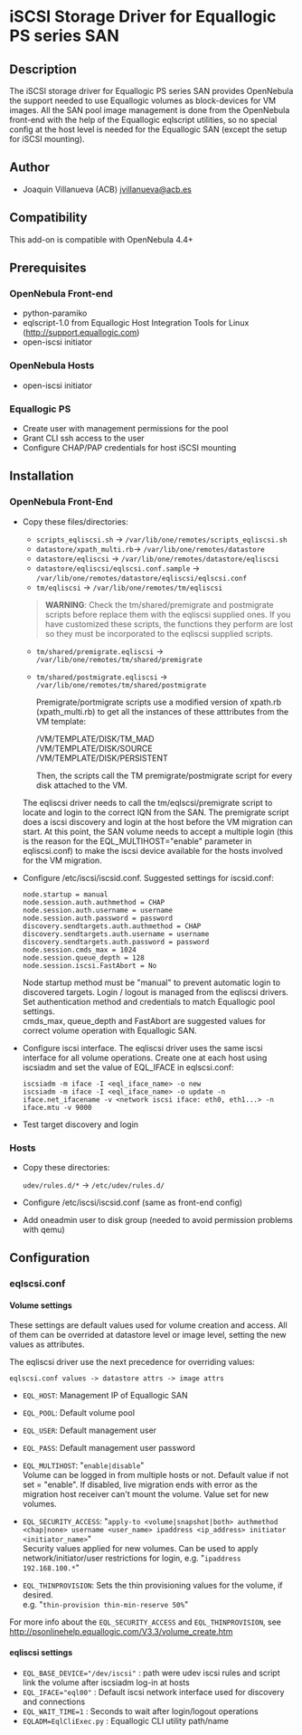 # iSCSI Storage Driver for Equallogic PS series SAN

## Description

The iSCSI storage driver for Equallogic PS series SAN provides OpenNebula the support needed to use Equallogic volumes as block-devices for VM images. All the SAN pool image management is done from the OpenNebula front-end with the help of the Equallogic eqlscript utilities, so no special config at the host level is needed for the Equallogic SAN (except the setup for iSCSI mounting).

## Author
  * Joaquin Villanueva (ACB) jvillanueva@acb.es

## Compatibility

This add-on is compatible with OpenNebula 4.4+

## Prerequisites

### OpenNebula Front-end

- python-paramiko
- eqlscript-1.0 from Equallogic Host Integration Tools for Linux (http://support.equallogic.com)
- open-iscsi initiator

### OpenNebula Hosts

- open-iscsi initiator

### Equallogic PS

- Create user with management permissions for the pool
- Grant CLI ssh access to the user
- Configure CHAP/PAP credentials for host iSCSI mounting

## Installation

### OpenNebula Front-End

* Copy these files/directories: 

    - `scripts_eqliscsi.sh` -> `/var/lib/one/remotes/scripts_eqliscsi.sh`
    - `datastore/xpath_multi.rb`-> `/var/lib/one/remotes/datastore`
    - `datastore/eqliscsi` -> `/var/lib/one/remotes/datastore/eqliscsi`
    - `datastore/eqliscsi/eqlscsi.conf.sample` -> `/var/lib/one/remotes/datastore/eqliscsi/eqlscsi.conf`
    - `tm/eqliscsi` -> `/var/lib/one/remotes/tm/eqliscsi`  
    > **WARNING**: Check the tm/shared/premigrate and postmigrate scripts before replace them with the eqliscsi supplied ones. If you have customized these scripts, the functions they perform are lost so they must be incorporated to the eqliscsi supplied scripts.
    - `tm/shared/premigrate.eqliscsi` -> `/var/lib/one/remotes/tm/shared/premigrate`
    - `tm/shared/postmigrate.eqliscsi` -> `/var/lib/one/remotes/tm/shared/postmigrate`

        Premigrate/portmigrate scripts use a modified version of xpath.rb (xpath_multi.rb) to get all the instances of these atttributes from the VM template:

        /VM/TEMPLATE/DISK/TM_MAD  
        /VM/TEMPLATE/DISK/SOURCE  
        /VM/TEMPLATE/DISK/PERSISTENT  

        Then, the scripts call the TM premigrate/postmigrate script for every disk attached to the VM.

    The eqliscsi driver needs to call the tm/eqlscsi/premigrate script to locate and login to the correct IQN from the SAN. The premigrate script does a iscsi discovery and login at the host before the VM migration can start. At this point, the SAN volume needs to accept a multiple login (this is the reason for the EQL_MULTIHOST="enable" parameter in eqliscsi.conf) to make the iscsi device available for the hosts involved for the VM migration.

- Configure /etc/iscsi/iscsid.conf. Suggested settings for iscsid.conf:

    ```
    node.startup = manual  
    node.session.auth.authmethod = CHAP  
    node.session.auth.username = username  
    node.session.auth.password = password  
    discovery.sendtargets.auth.authmethod = CHAP  
    discovery.sendtargets.auth.username = username  
    discovery.sendtargets.auth.password = password  
    node.session.cmds_max = 1024  
    node.session.queue_depth = 128  
    node.session.iscsi.FastAbort = No
    ```

    Node startup method must be "manual" to prevent automatic login to discovered targets. Login / logout is managed from the eqliscsi drivers.  
Set authentication method and credentials to match Equallogic pool settings.  
cmds_max, queue_depth and FastAbort are suggested values for correct volume operation with Equallogic SAN.  

- Configure iscsi interface. The eqliscsi driver uses the same iscsi interface for all volume operations. Create one at each host using iscsiadm and set the value of EQL_IFACE in eqlscsi.conf:

    ```
    iscsiadm -m iface -I <eql_iface_name> -o new  
    iscsiadm -m iface -I <eql_iface_name> -o update -n iface.net_ifacename -v <network iscsi iface: eth0, eth1...> -n iface.mtu -v 9000
    ```

- Test target discovery and login


### Hosts

- Copy these directories: 

    `udev/rules.d/*` -> `/etc/udev/rules.d/`

- Configure /etc/iscsi/iscsid.conf (same as front-end config)

- Add oneadmin user to disk group (needed to avoid permission problems with qemu)

## Configuration

### eqlscsi.conf

#### Volume settings

These settings are default values used for volume creation and access. All of them can be overrided at datastore level or image level, setting the new values as attributes.
  
The eqliscsi driver use the next precedence for overriding values:  

`eqlscsi.conf values -> datastore attrs -> image attrs`

- `EQL_HOST`: Management IP of Equallogic SAN 
- `EQL_POOL`: Default volume pool
- `EQL_USER`: Default management user
- `EQL_PASS`: Default management user password

- `EQL_MULTIHOST`: "`enable|disable`"  
  Volume can be logged in from multiple hosts or not. Default value if not set = "enable". If disabled, live migration ends with error as the migration host receiver can't mount the volume. Value set for new volumes.
- `EQL_SECURITY_ACCESS`: "`apply-to <volume|snapshot|both> authmethod <chap|none> username <user_name> ipaddress <ip_address> initiator <initiator_name>`"  
  Security values applied for new volumes. Can be used to apply network/initiator/user restrictions for login, e.g. "`ipaddress 192.168.100.*`"

- `EQL_THINPROVISION`: Sets the thin provisioning values for the volume, if desired.  
  e.g. "`thin-provision thin-min-reserve 50%`"

For more info about the `EQL_SECURITY_ACCESS` and `EQL_THINPROVISION`, see http://psonlinehelp.equallogic.com/V3.3/volume_create.htm

#### eqliscsi settings

- `EQL_BASE_DEVICE="/dev/iscsi"` : path were udev iscsi rules and script link the volume after iscsiadm log-in at hosts
- `EQL_IFACE="eql00"` : Default iscsi network interface used for discovery and connections
- `EQL_WAIT_TIME=1` : Seconds to wait after login/logout operations
- `EQLADM=EqlCliExec.py` : Equallogic CLI utility path/name
